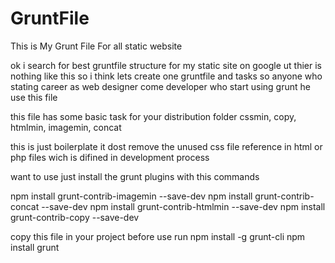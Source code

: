 # GruntFile
This is My Grunt File For all static website

ok i search for best gruntfile structure for my static site on google ut thier is nothing like this
so i think lets create one gruntfile and tasks so anyone who stating career as web designer come developer who start using grunt
he use this file

this file has some basic task for your distribution folder cssmin, copy, htmlmin, imagemin, concat

this is just boilerplate it dost remove the unused css file reference in html or php files wich is difined in development process

want to use just install the grunt plugins with this commands

npm install grunt-contrib-imagemin --save-dev
npm install grunt-contrib-concat --save-dev
npm install grunt-contrib-htmlmin --save-dev
npm install grunt-contrib-copy --save-dev

copy this file in your project
before use 
run 
npm install -g grunt-cli
npm install grunt
